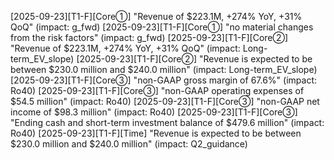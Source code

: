 [2025-09-23][T1-F][Core①] "Revenue of $223.1M, +274% YoY, +31% QoQ" (impact: g_fwd) <SEC>
[2025-09-23][T1-F][Core①] "no material changes from the risk factors" (impact: g_fwd) <Last10K>
[2025-09-23][T1-F][Core②] "Revenue of $223.1M, +274% YoY, +31% QoQ" (impact: Long-term_EV_slope) <SEC>
[2025-09-23][T1-F][Core②] "Revenue is expected to be between $230.0 million and $240.0 million" (impact: Long-term_EV_slope) <SEC>
[2025-09-23][T1-F][Core③] "non-GAAP gross margin of 67.6%" (impact: Ro40) <SEC>
[2025-09-23][T1-F][Core③] "non-GAAP operating expenses of $54.5 million" (impact: Ro40) <SEC>
[2025-09-23][T1-F][Core③] "non-GAAP net income of $98.3 million" (impact: Ro40) <SEC>
[2025-09-23][T1-F][Core③] "Ending cash and short-term investment balance of $479.6 million" (impact: Ro40) <SEC>
[2025-09-23][T1-F][Time] "Revenue is expected to be between $230.0 million and $240.0 million" (impact: Q2_guidance) <SEC>

